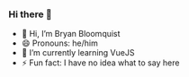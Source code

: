 ### Hi there 👋

- 👋  Hi, I’m Bryan Bloomquist
- 😄  Pronouns: he/him
- 🌱  I’m currently learning VueJS
- ⚡  Fun fact: I have no idea what to say here

<!--
**bryanbloomquist/bryanbloomquist** is a ✨ _special_ ✨ repository because its `README.md` (this file) appears on your GitHub profile.

Here are some ideas to get you started:

- 🔭 I’m currently working on ...
- 👀 I’m interested in ...
- 🌱 I’m currently learning ...
- 👯 I’m looking to collaborate on ...
- 🤔 I’m looking for help with ...
- 💬 Ask me about ...
- 📫 How to reach me: ...
- 😄 Pronouns: ...
- ⚡ Fun fact: ...
-->

